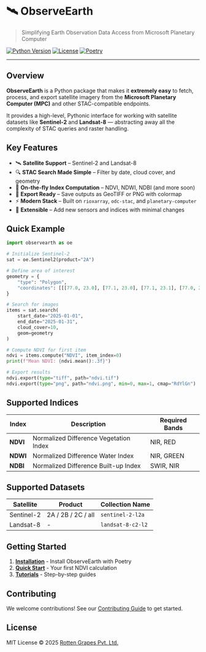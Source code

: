 # 🛰️ ObserveEarth

> Simplifying Earth Observation Data Access from Microsoft Planetary Computer

[![Python Version](https://img.shields.io/badge/python-3.9+-blue.svg)](https://www.python.org/)
[![License](https://img.shields.io/badge/license-MIT-green.svg)](LICENSE)
[![Poetry](https://img.shields.io/badge/dependency-poetry-blue.svg)](https://python-poetry.org/)

---

## Overview

**ObserveEarth** is a Python package that makes it **extremely easy** to fetch, process, and export satellite imagery from the **Microsoft Planetary Computer (MPC)** and other STAC-compatible endpoints.

It provides a high-level, Pythonic interface for working with satellite datasets like **Sentinel-2** and **Landsat-8** — abstracting away all the complexity of STAC queries and raster handling.

## Key Features

- 🛰 **Satellite Support** – Sentinel-2 and Landsat-8  
- 🔍 **STAC Search Made Simple** – Filter by date, cloud cover, and geometry  
- 🧮 **On-the-fly Index Computation** – NDVI, NDWI, NDBI (and more soon)  
- 💾 **Export Ready** – Save outputs as GeoTIFF or PNG with colormap  
- ⚡ **Modern Stack** – Built on `rioxarray`, `odc-stac`, and `planetary-computer`  
- 🔧 **Extensible** – Add new sensors and indices with minimal changes  

## Quick Example

```python
import observearth as oe

# Initialize Sentinel-2
sat = oe.Sentinel2(product="2A")

# Define area of interest
geometry = {
    "type": "Polygon",
    "coordinates": [[[77.0, 23.0], [77.1, 23.0], [77.1, 23.1], [77.0, 23.1], [77.0, 23.0]]]
}

# Search for images
items = sat.search(
    start_date="2025-01-01",
    end_date="2025-01-31",
    cloud_cover=10,
    geom=geometry
)

# Compute NDVI for first item
ndvi = items.compute("NDVI", item_index=0)
print(f"Mean NDVI: {ndvi.mean():.3f}")

# Export results
ndvi.export(type="tiff", path="ndvi.tif")
ndvi.export(type="png", path="ndvi.png", min=0, max=1, cmap="RdYlGn")
```

## Supported Indices

| Index | Description | Required Bands |
|--------|--------------|----------------|
| **NDVI** | Normalized Difference Vegetation Index | NIR, RED |
| **NDWI** | Normalized Difference Water Index | NIR, GREEN |
| **NDBI** | Normalized Difference Built-up Index | SWIR, NIR |

## Supported Datasets

| Satellite | Product | Collection Name |
|------------|----------|-----------------|
| Sentinel-2 | 2A / 2B / 2C / all | `sentinel-2-l2a` |
| Landsat-8  | - | `landsat-8-c2-l2` |

## Getting Started

1. **[Installation](getting-started/installation.md)** - Install ObserveEarth with Poetry
2. **[Quick Start](getting-started/quick-start.md)** - Your first NDVI calculation
3. **[Tutorials](tutorials/basic-ndvi.md)** - Step-by-step guides

## Contributing

We welcome contributions! See our [Contributing Guide](contributing/setup.md) to get started.

## License

MIT License © 2025 [Rotten Grapes Pvt. Ltd.](https://rottengrapes.tech)